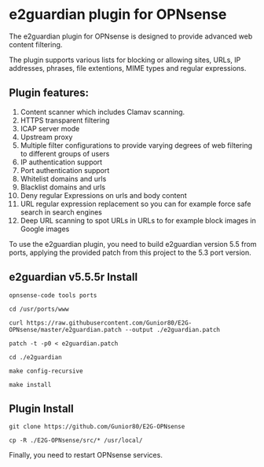# e2guardian plugin for OPNsense

The e2guardian plugin for OPNsense is designed to provide advanced web content filtering.

The plugin supports various lists for blocking or allowing sites, URLs, IP addresses, phrases, file extentions, MIME types and regular expressions.

## Plugin features:

1. Content scanner which includes Clamav scanning.
2. HTTPS transparent filtering
3. ICAP server mode
4. Upstream proxy
5. Multiple filter configurations to provide varying degrees of web filtering to different groups of users
6. IP authentication support
7. Port authentication support
8. Whitelist domains and urls
9. Blacklist domains and urls
10. Deny regular Expressions on urls and body content
11. URL regular expression replacement so you can for example force safe search in search engines
12. Deep URL scanning to spot URLs in URLs to for example block images in Google images

To use the e2guardian plugin, you need to build e2guardian version 5.5 from ports, applying the provided patch from this project to the 5.3 port version.


## e2guardian v5.5.5r Install
```
opnsense-code tools ports

cd /usr/ports/www

curl https://raw.githubusercontent.com/Gunior80/E2G-OPNsense/master/e2guardian.patch --output ./e2guardian.patch

patch -t -p0 < e2guardian.patch

cd ./e2guardian

make config-recursive

make install
```

## Plugin Install
```
git clone https://github.com/Gunior80/E2G-OPNsense

cp -R ./E2G-OPNsense/src/* /usr/local/
```
Finally, you need to restart OPNsense services.